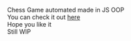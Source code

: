 ﻿Chess Game automated made in JS OOP  
You can check it out [here](https://supermanbart.github.io/chess/chess.html)  
Hope you like it  
Still WIP

